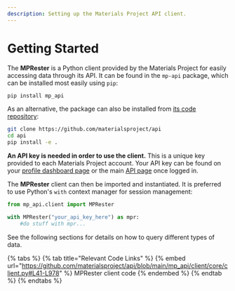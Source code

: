 ```yaml
---
description: Setting up the Materials Project API client.
---
```


# Getting Started

The **MPRester** is a Python client provided by the Materials Project for easily accessing data through its API. It can be found in the `mp-api` package, which can be installed most easily using `pip`:

```bash
pip install mp_api
```

As an alternative, the package can also be installed from [its code repository](https://github.com/materialsproject/api):&#x20;

```bash
git clone https://github.com/materialsproject/api
cd api
pip install -e .
```

**An API key is needed in order to use the client.** This is a unique key provided to each Materials Project account. Your API key can be found on your [profile dashboard page](https://next-gen.materialsproject.org/dashboard) or the main [API page](https://next-gen.materialsproject.org/api) once logged in.

The **MPRester** client can then be imported and instantiated. It is preferred to use Python's `with` context manager for session management:

```python
from mp_api.client import MPRester

with MPRester("your_api_key_here") as mpr:
    #do stuff with mpr...
```

See the following sections for details on how to query different types of data.

{% tabs %}
{% tab title="Relevant Code Links" %}
{% embed url="https://github.com/materialsproject/api/blob/main/mp_api/client/core/client.py#L41-L978" %}
MPRester client code
{% endembed %}
{% endtab %}
{% endtabs %}

